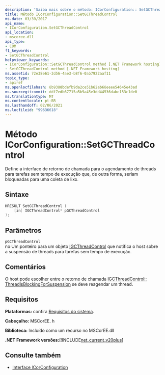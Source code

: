 ```yaml
---
description: 'Saiba mais sobre o método: ICorConfiguration:: SetGCThreadControl'
title: Método ICorConfiguration::SetGCThreadControl
ms.date: 03/30/2017
api_name:
- ICorConfiguration.SetGCThreadControl
api_location:
- mscoree.dll
api_type:
- COM
f1_keywords:
- SetGCThreadControl
helpviewer_keywords:
- ICorConfiguration::SetGCThreadControl method [.NET Framework hosting]
- SetGCThreadControl method [.NET Framework hosting]
ms.assetid: 72e38e61-3d56-4ae3-b8f6-0ab7922aaf11
topic_type:
- apiref
ms.openlocfilehash: 8b9388bdefb9da2ce51b62ab68eeee54645e43ad
ms.sourcegitcommit: ddf7edb67715a5b9a45e3dd44536dabc153c1de0
ms.translationtype: MT
ms.contentlocale: pt-BR
ms.lasthandoff: 02/06/2021
ms.locfileid: "99636618"
---
```

# <a name="icorconfigurationsetgcthreadcontrol-method"></a>Método ICorConfiguration::SetGCThreadControl

Define a interface de retorno de chamada para o agendamento de threads para tarefas sem tempo de execução que, de outra forma, seriam bloqueadas para uma coleta de lixo.  
  
## <a name="syntax"></a>Sintaxe  
  
```cpp  
HRESULT SetGCThreadControl (  
    [in] IGCThreadControl* pGCThreadControl  
);  
```  
  
## <a name="parameters"></a>Parâmetros  

 `pGCThreadControl`  
 no Um ponteiro para um objeto [IGCThreadControl](igcthreadcontrol-interface.md) que notifica o host sobre a suspensão de threads para tarefas sem tempo de execução.  
  
## <a name="remarks"></a>Comentários  

 O host pode escolher entre o retorno de chamada [IGCThreadControl:: ThreadIsBlockingForSuspension](igcthreadcontrol-threadisblockingforsuspension-method.md) se deve reagendar um thread.  
  
## <a name="requirements"></a>Requisitos  

 **Plataformas:** confira [Requisitos do sistema](../../get-started/system-requirements.md).  
  
 **Cabeçalho:** MSCorEE. h  
  
 **Biblioteca:** Incluído como um recurso no MSCorEE.dll  
  
 **.NET Framework versões:**[!INCLUDE[net_current_v20plus](../../../../includes/net-current-v20plus-md.md)]  
  
## <a name="see-also"></a>Consulte também

- [Interface ICorConfiguration](icorconfiguration-interface.md)
